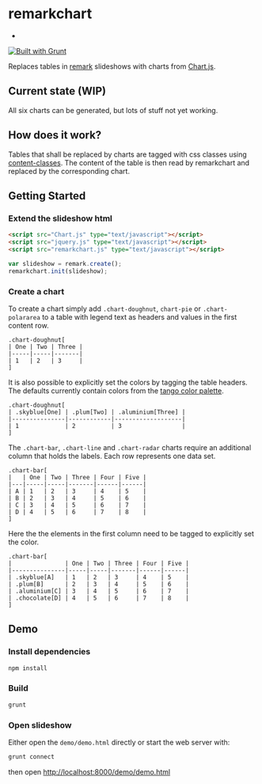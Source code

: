 # remarkchart
-

[![Built with Grunt](https://cdn.gruntjs.com/builtwith.png)](http://gruntjs.com/)

Replaces tables in [remark] slideshows with charts from [Chart.js].

## Current state (WIP)
All six charts can be generated, but lots of stuff not yet working.

## How does it work?
Tables that shall be replaced by charts are tagged with css classes using [content-classes]. The content of the table is then read by remarkchart and replaced by the corresponding chart.

## Getting Started

### Extend the slideshow html
```html
<script src="Chart.js" type="text/javascript"></script>
<script src="jquery.js" type="text/javascript"></script>
<script src="remarkchart.js" type="text/javascript"></script>
```
```javascript
var slideshow = remark.create();
remarkchart.init(slideshow);
```

### Create a chart
To create a chart simply add `.chart-doughnut`, `chart-pie` or `.chart-polararea` to a table with legend text as headers and values in the first content row.
```
.chart-doughnut[
| One | Two | Three |
|-----|-----|-------|
| 1   | 2   | 3     |
]
```

It is also possible to explicitly set the colors by tagging the table headers. The defaults currently contain colors from the [tango color palette]. 
```
.chart-doughnut[
| .skyblue[One] | .plum[Two] | .aluminium[Three] |
|---------------|------------|-------------------|
| 1             | 2          | 3                 |
]
```


The `.chart-bar`, `.chart-line` and `.chart-radar` charts require an additional column that holds the labels. Each row represents one data set.
```
.chart-bar[
|   | One | Two | Three | Four | Five |
|---|-----|-----|-------|------|------|
| A | 1   | 2   | 3     | 4    | 5    |
| B | 2   | 3   | 4     | 5    | 6    |
| C | 3   | 4   | 5     | 6    | 7    |
| D | 4   | 5   | 6     | 7    | 8    |
]
```

Here the the elements in the first column need to be tagged to explicitly set the color.
```
.chart-bar[
|               | One | Two | Three | Four | Five |
|---------------|-----|-----|-------|------|------|
| .skyblue[A]   | 1   | 2   | 3     | 4    | 5    |
| .plum[B]      | 2   | 3   | 4     | 5    | 6    |
| .aluminium[C] | 3   | 4   | 5     | 6    | 7    |
| .chocolate[D] | 4   | 5   | 6     | 7    | 8    |
]
```

## Demo

### Install dependencies
```bash
npm install
```

### Build
```bash
grunt
```

### Open slideshow
Either open the `demo/demo.html` directly or start the web server with:

```bash
grunt connect
```

then open [http://localhost:8000/demo/demo.html]()

[content-classes]:https://github.com/gnab/remark/wiki/Markdown#content-classes
[remark]:https://github.com/gnab/remark
[Chart.js]:https://github.com/nnnick/Chart.js
[tango color palette]:http://tango.freedesktop.org/Tango_Icon_Theme_Guidelines